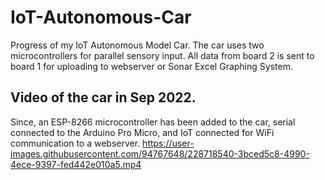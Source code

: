 # IoT-Autonomous-Car
Progress of my IoT Autonomous Model Car. The car uses two microcontrollers for parallel sensory input. All data from board 2 is sent to board 1 for uploading to webserver or Sonar Excel Graphing System.

## Video of the car in Sep 2022. 
Since, an ESP-8266 microcontroller has been added to the car, serial connected to the Arduino Pro Micro, and IoT connected for WiFi communication to a webserver.
https://user-images.githubusercontent.com/94767648/228718540-3bced5c8-4990-4ece-9397-fed442e010a5.mp4

